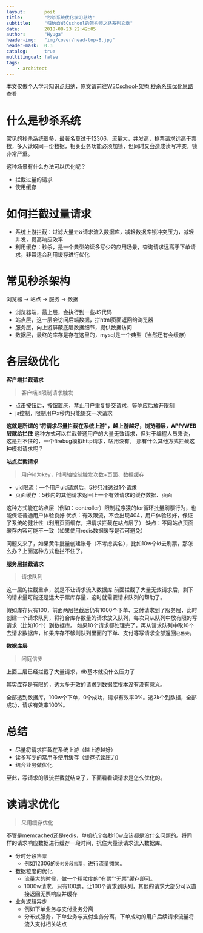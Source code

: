 ```yaml
---
layout:       post
title:        "秒杀系统优化学习总结"
subtitle:     "归纳自W3Cschool的架构师之路系列文章"
date:         2018-08-23 22:42:05
author:       "Hyuga"
header-img:   "img/cover/head-top-8.jpg"
header-mask:  0.3
catalog:      true
multilingual: false
tags:
    - architect
---
```


本文仅做个人学习知识点归纳，原文请前往[W3Cschool-架构 秒杀系统优化思路][1]查看

# 什么是秒杀系统
常见的秒杀系统很多，最著名莫过于12306，流量大，并发高，抢票请求远高于票数，多人读取同一份数据，相关业务功能必须加锁，但同时又会造成读写冲突，锁非常严重。

这种场景有什么办法可以优化呢？
- 拦截过量的请求
- 使用缓存

# 如何拦截过量请求
- 系统上游拦截：过滤大量`无效`请求流入数据库，减轻数据库锁冲突压力，减轻并发，提高响应效率
- 利用缓存：秒杀，是一个典型的读多写少的应用场景，查询请求远高于下单请求，非常适合利用缓存进行优化

# 常见秒杀架构
浏览器 -> 站点 -> 服务 -> 数据
- 浏览器端，最上层，会执行到一些JS代码
- 站点层，这一层会访问后端数据，拼html页面返回给浏览器
- 服务层，向上游屏蔽底层数据细节，提供数据访问
- 数据层，最终的库存是存在这里的，mysql是一个典型（当然还有会缓存）

# 各层级优化
**客户端拦截请求**
> 客户端js限制请求触发

- 点击按钮后，按钮置灰，禁止用户重复提交请求，等响应后放开限制
- js控制，限制用户x秒内只能提交一次请求

**这就是所谓的“将请求尽量拦截在系统上游”，越上游越好，浏览器层，APP/WEB层就给拦住**
这种方式可以拦截普通用户的大量无效请求，但对于编程人员来说，这是拦不住的，一个firebug模拟http请求，啥用没有。
那有什么其他方式拦截这种模拟请求呢？

**站点拦截请求**
> 用户id为key，时间轴控制触发次数+页面、数据缓存

- uid限流：一个用户uid请求后，5秒只准透过1个请求
- 页面缓存：5秒内的其他请求返回上一个有效请求的缓存数据、页面

这种方式能在站点层（例如：controller）限制程序猿的for循环批量刷票行为，也能保证普通用户体验良好
优点：有效限流，不会出现404，用户体验较好，保证了系统的健壮性（利用页面缓存，把请求拦截在站点层了）
缺点：不同站点页面缓存内容可能不一致（如果使用redis数据缓存是否可避免）

问题又来了，如果黄牛批量创建账号（不考虑实名），比如10w个id去刷票，那怎么办？上面这种方式也拦不住了。

**服务层拦截请求**
> 请求队列

这一层的拦截重点，就是不让请求流入数据库
前面拦截了大量无效请求后，剩下的请求量可能还是远大于票库存量，这时就需要请求队列的帮助了。

假如库存只有100，前面两层拦截后仍有1000个下单、支付请求到了服务层，此时创建一个请求队列，将符合库存数量的请求放入队列，每次只从队列中放有限的写请求（比如10个）到数据库。
如果10个请求都处理完了，再从请求队列中取10个去请求数据库，如果库存不够则队列里面的下单、支付等写请求全部返回`已售完`。

**数据库层**
> 闲庭信步

上面三层已经拦截了大量请求，db基本就没什么压力了

其实库存是有限的，透太多无效的请求到数据库根本没有没有意义。

全部透到数据库，100w个下单，0个成功，请求有效率0%。透3k个到数据，全部成功，请求有效率100%。

# 总结
- 尽量将请求拦截在系统上游（越上游越好）
- 读多写少的常用多使用缓存（缓存抗读压力）
- 结合业务做优化


至此，写请求的限流拦截就结束了，下面看看读请求是怎么优化的。

# 读请求优化
> 采用缓存优化

不管是memcached还是redis，单机抗个每秒10w应该都是没什么问题的。将同样的请求响应数据进行缓存一段时间，抗住大量读请求流入数据库。
- 分时分段售票
    - 例如12306的`分时分段售票`，进行流量摊匀。
- 数据粒度的优化
    - 流量大的时候，做一个粗粒度的“有票”“无票”缓存即可。
    - 1000w请求，只有100票，让100个请求到队列，其他的请求大部分可以直接返回无票响应并缓存
- 业务逻辑异步
    - 例如下单业务与支付业务分离
    - 分布式服务，下单业务与支付业务分离，下单成功的用户后续请求流量将流入支付相关站点

[1]:https://www.w3cschool.cn/architectroad/architectroad-optimization-of-seckilling-system.html